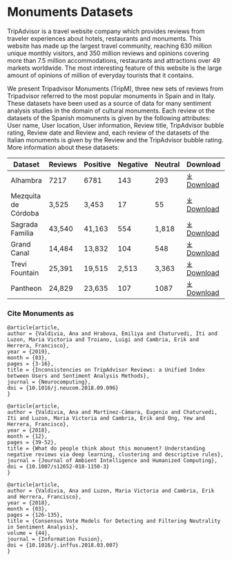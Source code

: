 # Monuments Datasets

TripAdvisor is a travel website company which provides reviews from traveler experiences about hotels, restaurants and monuments. This website has made up the largest
travel community, reaching 630 million unique monthly visitors, and 350 million reviews and opinions covering more than 7.5 million accommodations, restaurants and
attractions over 49 markets worldwide. The most interesting feature of this website is the large amount of opinions of million of everyday tourists that it contains. 

We present Tripadvisor Monuments (TripM), three new sets of reviews from Tripadvisor referred to the most popular monuments in Spain and in Italy. These datasets have been used as a source of data for many sentiment analysis studies in the domain of cultural monuments. Each review ot the datasets of the Spanish momunents is given by the following attributes: User name, User location, User information, Review title, TripAdvisor bubble rating, Review date and Review and, each review of the datasets of the Italian monuments is given by the Review and the TripAdvisor bubble rating. More information about these datasets:

|Dataset|Reviews|Positive|Negative|Neutral|Download|Cite|
|-|-|-|-|-|-|-|
|Alhambra|7217|6781|143|293|[⤓ Download](https://github.com/ari-dasci/OD-TripM/releases/download/tamonumets/Alhambra.csv)|[Citation](#cite-monuments-as)|
|Mezquita de Córdoba|3,525|3,453|17|55|[⤓ Download](https://github.com/ari-dasci/OD-TripM/releases/download/tamonumets/MezquitaCordoba.csv)|[Citation](#cite-monuments-as)|
|Sagrada Familia|43,540|41,163|554|1,818|[⤓ Download](https://github.com/ari-dasci/OD-TripM/releases/download/tamonumets/SagradaFamilia.csv)|[Citation](#cite-monuments-as)|
|Grand Canal|14,484|13,832|104|548|[⤓ Download](https://github.com/ari-dasci/OD-TripM/releases/download/tamonumets/GrandCanal.csv)|[Citation](#cite-monuments-as)|
|Trevi Fountain|25,391|19,515|2,513|3,363|[⤓ Download](https://github.com/ari-dasci/OD-TripM/releases/download/tamonumets/TreviFountain.csv)|[Citation](#cite-monuments-as)|
|Pantheon|24,829|23,635|107|1087|[⤓ Download](https://github.com/ari-dasci/OD-TripM/releases/download/tamonumets/Pantheon.csv)|[Citation](#cite-monuments-as)|






### Cite Monuments as

```
@article{article,
author = {Valdivia, Ana and Hrabova, Emiliya and Chaturvedi, Iti and Luzon, Maria Victoria and Troiano, Luigi and Cambria, Erik and Herrera, Francisco},
year = {2019},
month = {03},
pages = {3-16},
title = {Inconsistencies on TripAdvisor Reviews: a Unified Index between Users and Sentiment Analysis Methods},
journal = {Neurocomputing},
doi = {10.1016/j.neucom.2018.09.096}
}

@article{article,
author = {Valdivia, Ana and Martínez-Cámara, Eugenio and Chaturvedi, Iti and Luzon, Maria Victoria and Cambria, Erik and Ong, Yew and Herrera, Francisco},
year = {2018},
month = {12},
pages = {39-52},
title = {What do people think about this monument? Understanding negative reviews via deep learning, clustering and descriptive rules},
journal = {Journal of Ambient Intelligence and Humanized Computing},
doi = {10.1007/s12652-018-1150-3}
}

@article{article,
author = {Valdivia, Ana and Luzon, Maria Victoria and Cambria, Erik and Herrera, Francisco},
year = {2018},
month = {03},
pages = {126-135},
title = {Consensus Vote Models for Detecting and Filtering Neutrality in Sentiment Analysis},
volume = {44},
journal = {Information Fusion},
doi = {10.1016/j.inffus.2018.03.007}
}
